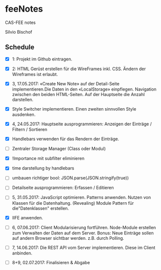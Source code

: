 # feeNotes
CAS-FEE notes

Silvio Bischof



## Schedule





- [x] 1: Projekt im Github eintragen.

- [x] 2: HTML Gerüst erstellen für die WireFrames inkl. CSS. Ändern der Wireframes ist erlaubt.

- [x] 3, 17.05.2017: «Create New Note» auf der Detail-Seite implementieren.Die Daten in den «LocalStorage» einpflegen. Navigation zwischen den beiden HTML-Seiten.
      Auf der Hauptseite die Anzahl darstellen.

- [x] Style Switcher implementieren.
      Einen zweiten sinnvollen Style ausdenken.

- [x] 4, 24.05.2017: Hauptseite ausprogrammieren: Anzeigen der Einträge / Filtern / Sortieren

- [x] Handlebars verwenden für das Rendern der Einträge.

- [ ] Zentraler Storage Manager (Class oder Modul)

- [x] !Importance mit subfilter eliminieren

- [x] time darstellung by handlebars

- [ ] umbauen richtiger bool: JSON.parse(JSON.stringify(true))


- [ ] Detailseite ausprogrammieren: Erfassen / Editieren

- [ ] 5, 31.05.2017: JavaScript optimieren. Patterns anwenden. Nutzen von Klassen für die Datenhaltung.
   (Revealing) Module Pattern für die"Datenklassen" erstellen.

- [x] IIFE anwenden.

- [ ] 6, 07.06.2017: Client Modularisierung fortführen.
   Node-Module erstellen zum Verwalten der Daten auf dem Server.
    Bonus: Neue Einträge sollen auf andern Browser sichtbar werden. z.B. durch Polling.

- [ ] 7, 14.06.2017: Die REST API vom Server implementieren. Diese im Client anbinden.

- [ ] 8+9, 02.07.2017: Finalisieren & Abgabe


 ​				
 ​			
 ​		
 ​	
